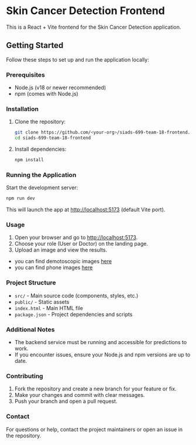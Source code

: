 
# Skin Cancer Detection Frontend

This is a React + Vite frontend for the Skin Cancer Detection application.

## Getting Started

Follow these steps to set up and run the application locally:

### Prerequisites
- Node.js (v18 or newer recommended)
- npm (comes with Node.js)

### Installation
1. Clone the repository:
	```bash
	git clone https://github.com/<your-org>/siads-699-team-18-frontend.git
	cd siads-699-team-18-frontend
	```
2. Install dependencies:
	```bash
	npm install
	```

### Running the Application
Start the development server:
```bash
npm run dev
```
This will launch the app at [http://localhost:5173](http://localhost:5173) (default Vite port).

### Usage
1. Open your browser and go to [http://localhost:5173](http://localhost:5173).
2. Choose your role (User or Doctor) on the landing page.
3. Upload an image and view the results.

- you can find demotoscopic images [here](https://challenge.isic-archive.com/landing/milk10k/)
- you can find phone images [here]()

### Project Structure
- `src/` - Main source code (components, styles, etc.)
- `public/` - Static assets
- `index.html` - Main HTML file
- `package.json` - Project dependencies and scripts

### Additional Notes
- The backend service must be running and accessible for predictions to work.
- If you encounter issues, ensure your Node.js and npm versions are up to date.

### Contributing
1. Fork the repository and create a new branch for your feature or fix.
2. Make your changes and commit with clear messages.
3. Push your branch and open a pull request.

### Contact
For questions or help, contact the project maintainers or open an issue in the repository.
